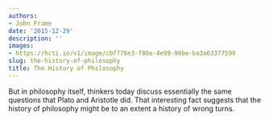 ```yaml
---
authors:
- John Frame
date: '2015-12-29'
description: ''
images:
- https://hcti.io/v1/image/cbf776e3-f80e-4e99-98be-ba3a63377599
slug: the-history-of-philosophy
title: The History of Philosophy
---
```


But in philosophy itself, thinkers today discuss essentially the same questions that Plato and Aristotle did. That interesting fact suggests that the history of philosophy might be to an extent a history of wrong turns.